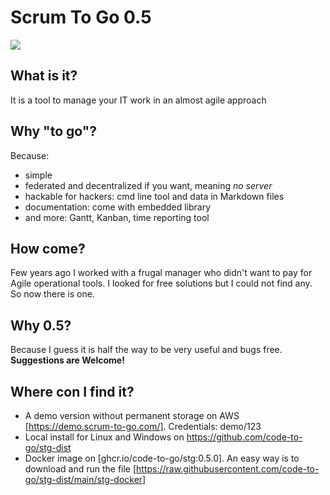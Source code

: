 # Scrum To Go 0.5
![](/scrum-to-go2.svg#size=20,align=center)

## What is it?
It is a tool to manage your IT work in an almost agile approach

## Why "to go"?
Because:
- simple
- federated and decentralized if you want, meaning *no server*
- hackable for hackers: cmd line tool and data in Markdown files
- documentation: come with embedded library  
- and more: Gantt, Kanban, time reporting tool


## How come?
Few years ago I worked with a frugal manager who didn't want to pay for Agile operational tools. I looked for free solutions but I could not find any. So now there is one.

## Why 0.5?
Because I guess it is half the way to be very useful and bugs free. 
__Suggestions are Welcome!__

## Where con I find it?
- A demo version without permanent storage on AWS [https://demo.scrum-to-go.com/]. Credentials: demo/123
- Local install for Linux and Windows on https://github.com/code-to-go/stg-dist
- Docker image on [ghcr.io/code-to-go/stg:0.5.0]. An easy way is to download and run the file [https://raw.githubusercontent.com/code-to-go/stg-dist/main/stg-docker]
 

